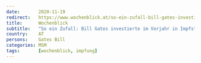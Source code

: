 ```yaml
---
date:       2020-11-19
redirect:   https://www.wochenblick.at/so-ein-zufall-bill-gates-investierte-im-vorjahr-in-impfstoff-firma-biontech/
title:      Wochenblick
subtitle:   "So ein Zufall: Bill Gates investierte im Vorjahr in Impfstoff-Firma Biontech"
country:    AT
persons:    Gates Bill
categories: MSM
tags:       [wochenblick, impfung]
---
```

